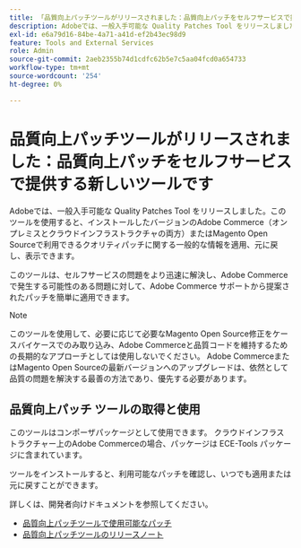 ```yaml
---
title: 「品質向上パッチツールがリリースされました：品質向上パッチをセルフサービスで提供する新しいツール」
description: Adobeでは、一般入手可能な Quality Patches Tool をリリースしました。このツールを使用すると、インストールしたバージョンのAdobe Commerce（オンプレミスとクラウドインフラストラクチャの両方）またはMagento Open Sourceで利用できるクオリティパッチに関する一般的な情報を適用、元に戻し、表示できます。
exl-id: e6a79d16-84be-4a71-a41d-ef2b43ec98d9
feature: Tools and External Services
role: Admin
source-git-commit: 2aeb2355b74d1cdfc62b5e7c5aa04fcd0a654733
workflow-type: tm+mt
source-wordcount: '254'
ht-degree: 0%

---
```


# 品質向上パッチツールがリリースされました：品質向上パッチをセルフサービスで提供する新しいツールです

Adobeでは、一般入手可能な Quality Patches Tool をリリースしました。このツールを使用すると、インストールしたバージョンのAdobe Commerce（オンプレミスとクラウドインフラストラクチャの両方）またはMagento Open Sourceで利用できるクオリティパッチに関する一般的な情報を適用、元に戻し、表示できます。

このツールは、セルフサービスの問題をより迅速に解決し、Adobe Commerceで発生する可能性のある問題に対して、Adobe Commerce サポートから提案されたパッチを簡単に適用できます。

>[!NOTE]
>
>このツールを使用して、必要に応じて必要なMagento Open Source修正をケースバイケースでのみ取り込み、Adobe Commerceと品質コードを維持するための長期的なアプローチとしては使用しないでください。 Adobe CommerceまたはMagento Open Sourceの最新バージョンへのアップグレードは、依然として品質の問題を解決する最善の方法であり、優先する必要があります。

## 品質向上パッチ ツールの取得と使用

このツールはコンポーザパッケージとして使用できます。 クラウドインフラストラクチャー上のAdobe Commerceの場合、パッケージは ECE-Tools パッケージに含まれています。

ツールをインストールすると、利用可能なパッチを確認し、いつでも適用または元に戻すことができます。

詳しくは、開発者向けドキュメントを参照してください。

* [ 品質向上パッチツールで使用可能なパッチ ](https://experienceleague.adobe.com/tools/commerce-quality-patches/index.html?lang=ja)
* [ 品質向上パッチツールのリリースノート ](https://experienceleague.adobe.com/ja/docs/commerce-operations/tools/quality-patches-tool/release-notes)

